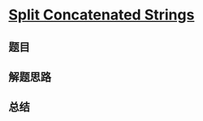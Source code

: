 # [Split Concatenated Strings](https://leetcode.com/problems/split-concatenated-strings/)

## 题目


## 解题思路


## 总结


